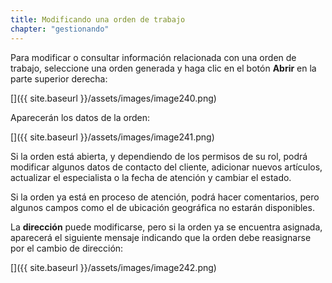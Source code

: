 ```yaml
---
title: Modificando una orden de trabajo
chapter: "gestionando"
---
```


Para modificar o consultar información relacionada con una orden de trabajo, seleccione una orden generada y haga clic en el botón **Abrir** en la parte superior derecha:


[]({{ site.baseurl }}/assets/images/image240.png)

Aparecerán los datos de la orden:

[]({{ site.baseurl }}/assets/images/image241.png)


Si la orden está abierta, y dependiendo de los permisos de su rol, podrá modificar algunos datos de contacto del cliente, adicionar nuevos artículos, actualizar el especialista o la fecha de atención y cambiar el estado.

Si la orden ya está en proceso de atención, podrá hacer comentarios, pero algunos campos como el de ubicación geográfica no estarán disponibles.

La **dirección** puede modificarse, pero si la orden ya se encuentra asignada, aparecerá el siguiente mensaje indicando que la orden debe reasignarse por el cambio de dirección:

[]({{ site.baseurl }}/assets/images/image242.png)
